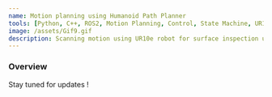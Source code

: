 ```yaml
---
name: Motion planning using Humanoid Path Planner
tools: [Python, C++, ROS2, Motion Planning, Control, State Machine, UR10, Realsense, CMake]
image: /assets/Gif9.gif
description: Scanning motion using UR10e robot for surface inspection using Inverse Kinematics and optimized waypoint sequencing
---
```


### Overview

Stay tuned for updates !